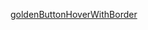 


[goldenButtonHoverWithBorder](https://user-images.githubusercontent.com/52601835/208826651-fe96ecea-4861-4389-9ec8-9f2eec2a3e66.png)
